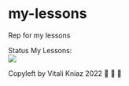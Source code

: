 # my-lessons
Rep for my lessons

Status My Lessons:<br>
<img src="https://github.com/vitalikniaz/my-lessons/actions/workflows/CI/badge.svg?branch=master"><br>

Copyleft by Vitali Kniaz 2022 :see_no_evil: :hear_no_evil: :speak_no_evil: